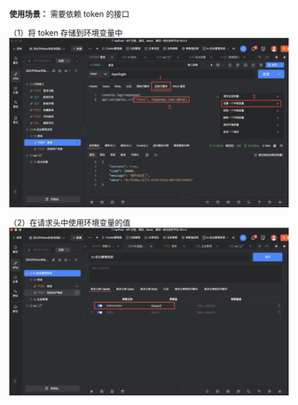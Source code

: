 **使用场景：** 需要依赖 token 的接口

（1）将 token 存储到环境变量中
![](images/2022-03-29-21-52-25.png)

（2）在请求头中使用环境变量的值
![](images/![](images/2022-03-29-21-53-05.png).png)